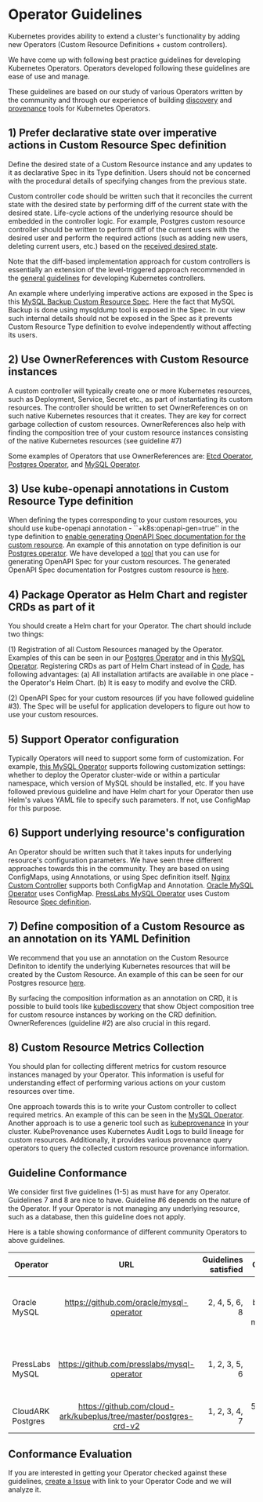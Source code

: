 # Operator Guidelines

Kubernetes provides ability to extend a cluster's functionality by adding new Operators (Custom
Resource Definitions + custom controllers).

We have come up with following best practice guidelines for developing Kubernetes Operators.
Operators developed following these guidelines are ease of use and manage.

These guidelines are based on our study of various Operators
written by the community and through our experience of building
[discovery](https://github.com/cloud-ark/kubediscovery) and [provenance](https://github.com/cloud-ark/kubeprovenance) 
tools for Kubernetes Operators.


## 1) Prefer declarative state over imperative actions in Custom Resource Spec definition

Define the desired state of a Custom Resource instance and any updates to it 
as declarative Spec in its Type definition.
Users should not be concerned with the procedural details of specifying changes from the previous state.

Custom controller code should be written such that it reconciles the current state
with the desired state by performing diff of the current state with the desired state. 
Life-cycle actions of the underlying resource should be embedded in the controller logic.
For example, Postgres custom resource controller should be written to perform diff of the current users with the desired user
and perform the required actions (such as adding new users, deleting current users, etc.) based on 
the [received desired state](https://github.com/cloud-ark/kubeplus/blob/master/postgres-crd-v2/artifacts/examples/add-user.yaml).

Note that the diff-based implementation approach for custom controllers is essentially an extension of
the level-triggered approach recommended in the [general guidelines](https://github.com/kubernetes/community/blob/master/contributors/devel/controllers.md) 
for developing Kubernetes controllers.

An example where underlying imperative actions are exposed in the Spec is this 
[MySQL Backup Custom Resource Spec](https://github.com/oracle/mysql-operator/blob/master/examples/backup/backup.yaml#L7).
Here the fact that MySQL Backup is done using mysqldump tool is exposed in the Spec.
In our view such internal details should not be exposed in the Spec as it prevents Custom Resource Type definition 
to evolve independently without affecting its users.


## 2) Use OwnerReferences with Custom Resource instances

A custom controller will typically create one or more Kubernetes resources, such as Deployment, Service, Secret etc., 
as part of instantiating its custom resources. The controller should be written to set OwnerReferences on 
on such native Kubernetes resources that it creates. 
They are key for correct garbage collection of custom resources.
OwnerReferences also help with finding the composition tree of your custom resource instances consisting of
the native Kubernetes resources (see guideline #7)

Some examples of Operators that use OwnerReferences are: [Etcd Operator](https://github.com/coreos/etcd-operator/blob/master/pkg/cluster/cluster.go#L351),
[Postgres Operator](https://github.com/cloud-ark/kubeplus/blob/master/postgres-crd-v2/controller.go#L508), and 
[MySQL Operator](https://github.com/oracle/mysql-operator/blob/master/pkg/resources/services/service.go#L34).


## 3) Use kube-openapi annotations in Custom Resource Type definition

When defining the types corresponding to your custom resources, you should use
kube-openapi annotation - ``+k8s:openapi-gen=true''
in the type definition to [enable generating OpenAPI Spec documentation for the custom resource](https://medium.com/@cloudark/understanding-kubectl-explain-9d703396cc8).
An example of this annotation on type definition is our [Postgres operator](https://github.com/cloud-ark/kubeplus/blob/master/postgres-crd-v2/pkg/apis/postgrescontroller/v1/types.go#L28).
We have developed a [tool](https://github.com/cloud-ark/kubeplus/tree/master/openapi-spec-generator) 
that you can use for generating OpenAPI Spec for your custom resources. 
The generated OpenAPI Spec documentation for Postgres custom resource is [here](https://github.com/cloud-ark/kubeplus/blob/master/postgres-crd-v2/postgres-crd-v2-chart/openapispec.json). 


## 4) Package Operator as Helm Chart and register CRDs as part of it

You should create a Helm chart for your Operator. The chart should include two things: 

(1) Registration of all Custom Resources managed by the Operator.
Examples of this can be seen in our [Postgres Operator](https://github.com/cloud-ark/kubeplus/blob/master/postgres-crd-v2/postgres-crd-v2-chart/templates/deployment.yaml)
and in this [MySQL Operator](https://github.com/oracle/mysql-operator/blob/master/mysql-operator/templates/01-resources.yaml).
Registering CRDs as part of Helm Chart instead of in [Code](https://github.com/coreos/etcd-operator/blob/master/pkg/controller/backup-operator/operator.go#L76),
has following advantages: (a) All installation artifacts are available in one place - the Operator's Helm Chart.
(b) It is easy to modify and evolve the CRD.

(2) OpenAPI Spec for your custom resources (if you have followed guideline #3).
The Spec will be useful for application developers to figure out how to use your custom resources.



## 5) Support Operator configuration

Typically Operators will need to support some form of customization. For example, 
[this MySQL Operator](https://github.com/oracle/mysql-operator/blob/master/docs/tutorial.md#configuration) supports following customization settings: whether to deploy
the Operator cluster-wide or within a particular namespace, which version of MySQL should be installed, etc.
If you have followed previous guideline and have Helm chart for your Operator then use Helm's values YAML file to specify
such parameters. If not, use ConfigMap for this purpose. 



## 6) Support underlying resource's configuration

An Operator should be written such that it takes inputs for underlying resource's
configuration parameters. We have seen three different approaches towards this in the community. 
They are based on using ConfigMaps, using Annotations, or using Spec definition itself.
[Nginx Custom Controller](https://github.com/nginxinc/kubernetes-ingress/tree/master/examples/customization) supports both ConfigMap and Annotation.
[Oracle MySQL Operator](https://github.com/oracle/mysql-operator/blob/master/docs/user/clusters.md) uses ConfigMap.
[PressLabs MySQL Operator](https://github.com/presslabs/mysql-operator) uses Custom Resource [Spec definition](https://github.com/presslabs/mysql-operator/blob/master/examples/example-cluster.yaml#L22).



## 7) Define composition of a Custom Resource as an annotation on its YAML Definition

We recommend that you use an annotation on the Custom Resource Definiton to identify the underlying Kubernetes resources
that will be created by the Custom Resource. An example of this can be seen for our Postgres resource 
[here](https://github.com/cloud-ark/kubeplus/blob/master/postgres-crd-v2/artifacts/deployment/deployment.yaml#L33).

By surfacing the composition information as an annotation on CRD, it is possible
to build tools like [kubediscovery](https://github.com/cloud-ark/kubediscovery)
that show Object composition tree for custom resource instances by working on the CRD definition.
OwnerReferences (guideline #2) are also crucial in this regard.



## 8) Custom Resource Metrics Collection

You should plan for collecting different metrics for custom resource instances managed by your Operator.
This information is useful for understanding effect of performing various actions on your custom resources over time.

One approach towards this is to write your Custom controller to collect required metrics.
An example of this can be seen in the [MySQL Operator](https://github.com/oracle/mysql-operator/blob/master/docs/setup/monitoring.md).
Another approach is to use a generic tool such as [kubeprovenance](https://github.com/cloud-ark/kubeprovenance) in your cluster.
KubeProvenance uses Kubernetes Audit Logs to build lineage for custom resources.
Additionally, it provides various provenance query operators to query the collected custom resource provenance information.



## Guideline Conformance

We consider first five guidelines (1-5) as must have for any Operator. Guidelines 7 and 8 are nice to have.
Guideline #6 depends on the nature of the Operator. If your Operator is not managing any underlying resource,
such as a database, then this guideline does not apply.


Here is a table showing conformance of different community Operators to above guidelines. 


| Operator      | URL           | Guidelines satisfied  | Comments     |
| ------------- |:-------------:| ---------------------:| ------------:|
| Oracle MySQL  | https://github.com/oracle/mysql-operator | 2, 4, 5, 6, 8 | 1: Not satisfied because of exposing mysqldump in Spec
| PressLabs MySQL| https://github.com/presslabs/mysql-operator  | 1, 2, 3, 5, 6 | 4: Not satisfied because CRD installed in Code
| CloudARK Postgres| https://github.com/cloud-ark/kubeplus/tree/master/postgres-crd-v2 | 1, 2, 3, 4, 7 | 5, 6: Work-in-Progress


## Conformance Evaluation

If you are interested in getting your Operator checked against these guidelines, 
[create a Issue](https://github.com/cloud-ark/kubeplus/issues) with link to your Operator Code and we will analyze it.









